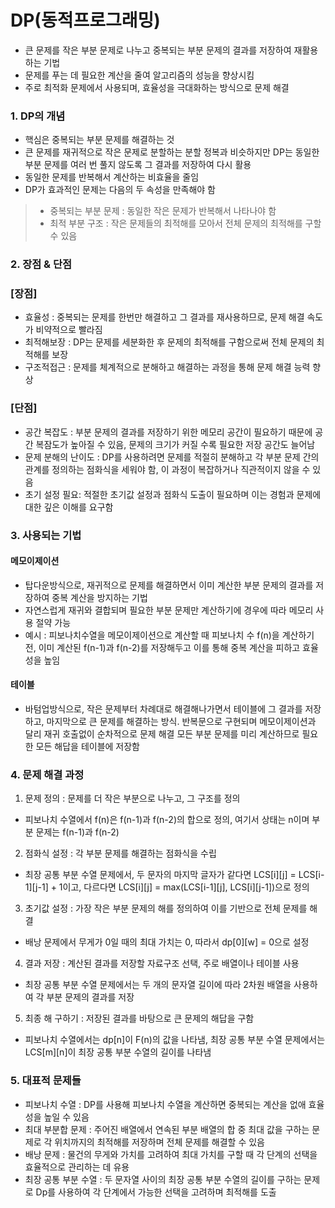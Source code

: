 # DP(동적프로그래밍)
- 큰 문제를 작은 부분 문제로 나누고 중복되는 부분 문제의 결과를 저장하여 재활용하는 기법
- 문제를 푸는 데 필요한 계산을 줄여 알고리즘의 성능을 향상시킴
- 주로 최적화 문제에서 사용되며, 효율성을 극대화하는 방식으로 문제 해결

### 1. DP의 개념
- 핵심은 중복되는 부분 문제를 해결하는 것
- 큰 문제를 재귀적으로 작은 문제로 분할하는 분할 정복과 비슷하지만 DP는 동일한 부분 문제를 여러 번 풀지 않도록 그 결과를 저장하여 다시 활용
- 동일한 문제를 반복해서 계산하는 비효율을 줄임
- DP가 효과적인 문제는 다음의 두 속성을 만족해야 함
> - 중복되는 부분 문제 : 동일한 작은 문제가 반복해서 나타나야 함
> - 최적 부분 구조 : 작은 문제들의 최적해를 모아서 전체 문제의 최적해를 구할 수 있음

### 2. 장점 & 단점
### [장점]
- 효율성 : 중복되는 문제를 한번만 해결하고 그 결과를 재사용하므로, 문제 해결 속도가 비약적으로 빨라짐
- 최적해보장 : DP는 문제를 세분화한 후 문제의 최적해를 구함으로써 전체 문제의 최적해를 보장
- 구조적접근 : 문제를 체계적으로 분해하고 해결하는 과정을 통해 문제 해결 능력 향상

### [단점]
- 공간 복잡도 : 부분 문제의 결과를 저장하기 위한 메모리 공간이 필요하기 때문에 공간 복잠도가 높아질 수 있음, 문제의 크기가 커질 수록 필요한 저장 공간도 늘어남
- 문제 분해의 난이도 : DP를 사용하려면 문제를 적절히 분해하고 각 부분 문제 간의 관계를 정의하는 점화식을 세워야 함, 이 과정이 복잡하거나 직관적이지 않을 수 있음
- 초기 설정 필요: 적절한 초기값 설정과 점화식 도출이 필요하며 이는 경험과 문제에 대한 깊은 이해를 요구함

### 3. 사용되는 기법
#### 메모이제이션
- 탑다운방식으로, 재귀적으로 문제를 해결하면서 이미 계산한 부분 문제의 결과를 저장하여 중복 계산을 방지하는 기법
- 자연스럽게 재귀와 결합되며 필요한 부분 문제만 계산하기에 경우에 따라 메모리 사용 절약 가능
- 예시 : 피보나치수열을 메모이제이션으로 계산할 때 피보나치 수 f(n)을 계산하기 전, 이미 계산된 f(n-1)과 f(n-2)를 저장해두고 이를 통해 중복 계산을 피하고 효율성을 높임
#### 테이블
- 바텀업방식으로, 작은 문제부터 차례대로 해결해나가면서 테이블에 그 결과를 저장하고, 마지막으로 큰 문제를 해결하는 방식. 반복문으로 구현되며 메모이제이션과 달리 재귀 호출없이 순차적으로 문제 해결
모든 부분 문제를 미리 계산하므로 필요한 모든 해답을 테이블에 저장함

### 4. 문제 해결 과정
1. 문제 정의 : 문제를 더 작은 부분으로 나누고, 그 구조를 정의
- 피보나치 수열에서 f(n)은 f(n-1)과 f(n-2)의 합으로 정의, 여기서 상태는 n이며 부분 문제는 f(n-1)과 f(n-2)
2. 점화식 설정 : 각 부분 문제를 해결하는 점화식을 수립
- 최장 공통 부분 수열 문제에서, 두 문자의 마지막 글자가 같다면 LCS[i][j] = LCS[i-1][j-1] + 1이고, 다르다면 LCS[i][j] = max(LCS[i-1][j], LCS[i][j-1])으로 정의
3. 초기값 설정 : 가장 작은 부분 문제의 해를 정의하여 이를 기반으로 전체 문제를 해결
- 배낭 문제에서 무게가 0일 때의 최대 가치는 0, 따라서 dp[0][w] = 0으로 설정
4. 결과 저장 : 계산된 결과를 저장할 자료구조 선택, 주로 배열이나 테이블 사용
- 최장 공통 부분 수열 문제에서는 두 개의 문자열 길이에 따라 2차원 배열을 사용하여 각 부분 문제의 결과를 저장
5. 최종 해 구하기 : 저장된 결과를 바탕으로 큰 문제의 해답을 구함
- 피보나치 수열에서는 dp[n]이 F(n)의 값을 나타냄, 최장 공통 부분 수열 문제에서는 LCS[m][n]이 최장 공통 부분 수열의 길이를 나타냄

### 5. 대표적 문제들
- 피보나치 수열 : DP를 사용해 피보나치 수열을 계산하면 중복되는 계산을 없애 효율성을 높일 수 있음
- 최대 부분합 문제 : 주어진 배열에서 연속된 부분 배열의 합 중 최대 값을 구하는 문제로 각 위치까지의 최적해를 저장하며 전체 문제를 해결할 수 있음
- 배낭 문제 : 물건의 무게와 가치를 고려하여 최대 가치를 구할 때 각 단계의 선택을 효율적으로 관리하는 데 유용
- 최장 공통 부분 수열 : 두 문자열 사이의 최장 공통 부분 수열의 길이를 구하는 문제로 Dp를 사용하여 각 단계에서 가능한 선택을 고려하며 최적해를 도출
